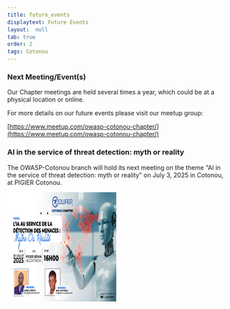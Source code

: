 ```yaml
---
title: future_events
displaytext: Future Events
layout:  null
tab: true
order: 2
tags: Cotonou
---
```


### Next Meeting/Event(s)
Our Chapter meetings are held several times a year, which could be at a physical location or online.

For more details on our future events please visit our meetup group:

[https://www.meetup.com/owasp-cotonou-chapter/](https://www.meetup.com/owasp-cotonou-chapter/)

### AI in the service of threat detection: myth or reality

The OWASP-Cotonou branch will hold its next meeting on the theme "AI in the service of threat detection: myth or reality" on July 3, 2025 in Cotonou, at PIGIER Cotonou.

 <img src='assets/images/owasp030725.jpg' width="250" height="250"><br/>




